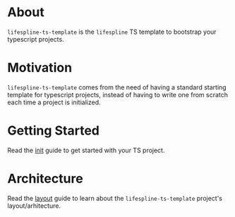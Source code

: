 # About

`lifespline-ts-template` is the `lifespline` TS template to bootstrap your typescript projects.

# Motivation

`lifespline-ts-template` comes from the need of having a standard starting template for typescript projects, instead of having to write one from scratch each time a project is initialized.

# Getting Started

Read the [init](/doc/init.md) guide to get started with your TS project.

# Architecture

Read the [layout](/doc/layout.md) guide to learn about the `lifespline-ts-template` project's layout/arhitecture.

